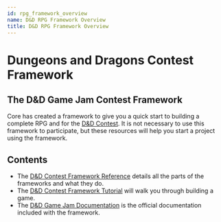 ```yaml
---
id: rpg_framework_overview
name: D&D RPG Framework Overview
title: D&D RPG Framework Overview
---
```


# Dungeons and Dragons Contest Framework

## The D&D Game Jam Contest Framework

Core has created a framework to give you a quick start to building a complete RPG and for the [D&D Contest](http://dndcontest.coregames.com/). It is not necessary to use this framework to participate, but these resources will help you start a project using the framework.

## Contents

- The [D&D Contest Framework Reference](rpg_framework_reference.md) details all the parts of the frameworks and what they do.
- The [D&D Contest Framework Tutorial](first_game_rpg.md) will walk you through building a game.
- The [D&D Game Jam Documentation](rpg_framework_documentation.md) is the official documentation included with the framework.